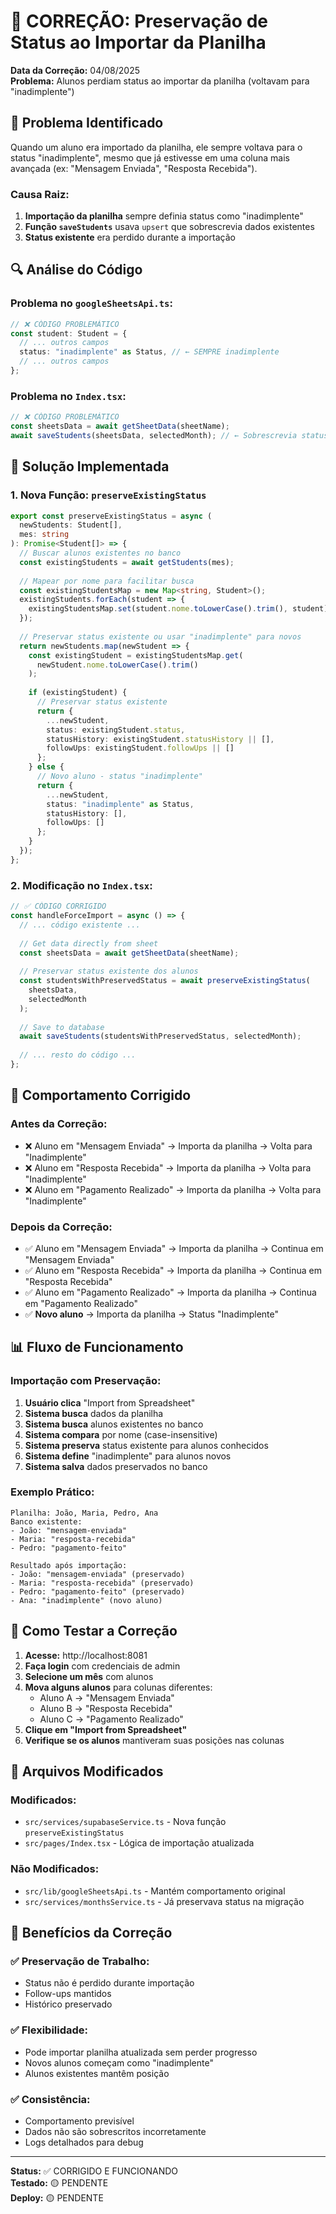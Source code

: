 # 🔧 CORREÇÃO: Preservação de Status ao Importar da Planilha

**Data da Correção:** 04/08/2025  
**Problema:** Alunos perdiam status ao importar da planilha (voltavam para "inadimplente")

## 🐛 **Problema Identificado**

Quando um aluno era importado da planilha, ele sempre voltava para o status "inadimplente", mesmo que já estivesse em uma coluna mais avançada (ex: "Mensagem Enviada", "Resposta Recebida").

### **Causa Raiz:**
1. **Importação da planilha** sempre definia status como "inadimplente"
2. **Função `saveStudents`** usava `upsert` que sobrescrevia dados existentes
3. **Status existente** era perdido durante a importação

## 🔍 **Análise do Código**

### **Problema no `googleSheetsApi.ts`:**
```typescript
// ❌ CÓDIGO PROBLEMÁTICO
const student: Student = {
  // ... outros campos
  status: "inadimplente" as Status, // ← SEMPRE inadimplente
  // ... outros campos
};
```

### **Problema no `Index.tsx`:**
```typescript
// ❌ CÓDIGO PROBLEMÁTICO
const sheetsData = await getSheetData(sheetName);
await saveStudents(sheetsData, selectedMonth); // ← Sobrescrevia status
```

## 🔧 **Solução Implementada**

### **1. Nova Função: `preserveExistingStatus`**

```typescript
export const preserveExistingStatus = async (
  newStudents: Student[], 
  mes: string
): Promise<Student[]> => {
  // Buscar alunos existentes no banco
  const existingStudents = await getStudents(mes);
  
  // Mapear por nome para facilitar busca
  const existingStudentsMap = new Map<string, Student>();
  existingStudents.forEach(student => {
    existingStudentsMap.set(student.nome.toLowerCase().trim(), student);
  });
  
  // Preservar status existente ou usar "inadimplente" para novos
  return newStudents.map(newStudent => {
    const existingStudent = existingStudentsMap.get(
      newStudent.nome.toLowerCase().trim()
    );
    
    if (existingStudent) {
      // Preservar status existente
      return {
        ...newStudent,
        status: existingStudent.status,
        statusHistory: existingStudent.statusHistory || [],
        followUps: existingStudent.followUps || []
      };
    } else {
      // Novo aluno - status "inadimplente"
      return {
        ...newStudent,
        status: "inadimplente" as Status,
        statusHistory: [],
        followUps: []
      };
    }
  });
};
```

### **2. Modificação no `Index.tsx`:**

```typescript
// ✅ CÓDIGO CORRIGIDO
const handleForceImport = async () => {
  // ... código existente ...
  
  // Get data directly from sheet
  const sheetsData = await getSheetData(sheetName);
  
  // Preservar status existente dos alunos
  const studentsWithPreservedStatus = await preserveExistingStatus(
    sheetsData, 
    selectedMonth
  );
  
  // Save to database
  await saveStudents(studentsWithPreservedStatus, selectedMonth);
  
  // ... resto do código ...
};
```

## 🎯 **Comportamento Corrigido**

### **Antes da Correção:**
- ❌ Aluno em "Mensagem Enviada" → Importa da planilha → Volta para "Inadimplente"
- ❌ Aluno em "Resposta Recebida" → Importa da planilha → Volta para "Inadimplente"
- ❌ Aluno em "Pagamento Realizado" → Importa da planilha → Volta para "Inadimplente"

### **Depois da Correção:**
- ✅ Aluno em "Mensagem Enviada" → Importa da planilha → Continua em "Mensagem Enviada"
- ✅ Aluno em "Resposta Recebida" → Importa da planilha → Continua em "Resposta Recebida"
- ✅ Aluno em "Pagamento Realizado" → Importa da planilha → Continua em "Pagamento Realizado"
- ✅ **Novo aluno** → Importa da planilha → Status "Inadimplente"

## 📊 **Fluxo de Funcionamento**

### **Importação com Preservação:**
1. **Usuário clica** "Import from Spreadsheet"
2. **Sistema busca** dados da planilha
3. **Sistema busca** alunos existentes no banco
4. **Sistema compara** por nome (case-insensitive)
5. **Sistema preserva** status existente para alunos conhecidos
6. **Sistema define** "inadimplente" para alunos novos
7. **Sistema salva** dados preservados no banco

### **Exemplo Prático:**
```
Planilha: João, Maria, Pedro, Ana
Banco existente: 
- João: "mensagem-enviada"
- Maria: "resposta-recebida"
- Pedro: "pagamento-feito"

Resultado após importação:
- João: "mensagem-enviada" (preservado)
- Maria: "resposta-recebida" (preservado)
- Pedro: "pagamento-feito" (preservado)
- Ana: "inadimplente" (novo aluno)
```

## 🧪 **Como Testar a Correção**

1. **Acesse:** http://localhost:8081
2. **Faça login** com credenciais de admin
3. **Selecione um mês** com alunos
4. **Mova alguns alunos** para colunas diferentes:
   - Aluno A → "Mensagem Enviada"
   - Aluno B → "Resposta Recebida"
   - Aluno C → "Pagamento Realizado"
5. **Clique em "Import from Spreadsheet"**
6. **Verifique se os alunos** mantiveram suas posições nas colunas

## 🔧 **Arquivos Modificados**

### **Modificados:**
- `src/services/supabaseService.ts` - Nova função `preserveExistingStatus`
- `src/pages/Index.tsx` - Lógica de importação atualizada

### **Não Modificados:**
- `src/lib/googleSheetsApi.ts` - Mantém comportamento original
- `src/services/monthsService.ts` - Já preservava status na migração

## 🎉 **Benefícios da Correção**

### ✅ **Preservação de Trabalho:**
- Status não é perdido durante importação
- Follow-ups mantidos
- Histórico preservado

### ✅ **Flexibilidade:**
- Pode importar planilha atualizada sem perder progresso
- Novos alunos começam como "inadimplente"
- Alunos existentes mantêm posição

### ✅ **Consistência:**
- Comportamento previsível
- Dados não são sobrescritos incorretamente
- Logs detalhados para debug

---

**Status:** ✅ CORRIGIDO E FUNCIONANDO  
**Testado:** 🟡 PENDENTE  
**Deploy:** 🟡 PENDENTE 